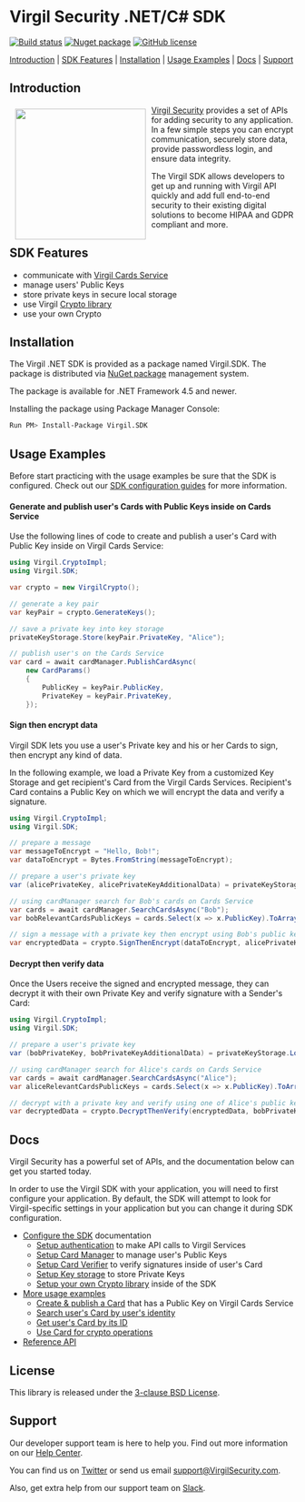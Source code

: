 # Virgil Security .NET/C# SDK
[![Build status](https://ci.appveyor.com/api/projects/status/kqs4lqw426gbpccm/branch/release?svg=true)](https://ci.appveyor.com/project/unlim-it/virgil-sdk-net/branch/release) [![Nuget package](https://img.shields.io/nuget/v/Virgil.SDK.svg)](https://www.nuget.org/packages/Virgil.SDK/)
[![GitHub license](https://img.shields.io/badge/license-BSD%203--Clause-blue.svg)](https://github.com/VirgilSecurity/virgil/blob/master/LICENSE)


[Introduction](#introduction) | [SDK Features](#sdk-features) | [Installation](#installation) | [Usage Examples](#usage-examples) | [Docs](#docs) | [Support](#support)

## Introduction

<a href="https://developer.virgilsecurity.com/docs"><img width="230px" src="https://cdn.virgilsecurity.com/assets/images/github/logos/virgil-logo-red.png" align="left" hspace="10" vspace="6"></a>[Virgil Security](https://virgilsecurity.com) provides a set of APIs for adding security to any application. In a few simple steps you can encrypt communication, securely store data, provide passwordless login, and ensure data integrity.

The Virgil SDK allows developers to get up and running with Virgil API quickly and add full end-to-end security to their existing digital solutions to become HIPAA and GDPR compliant and more.

## SDK Features
- communicate with [Virgil Cards Service][_cards_service]
- manage users' Public Keys
- store private keys in secure local storage
- use Virgil [Crypto library][_virgil_crypto]
- use your own Crypto



## Installation

The Virgil .NET SDK is provided as a package named Virgil.SDK. The package is distributed via [NuGet package](https://docs.microsoft.com/en-us/nuget/quickstart/use-a-package) management system.

The package is available for .NET Framework 4.5 and newer.

Installing the package using Package Manager Console:

```bash
Run PM> Install-Package Virgil.SDK
```

## Usage Examples

Before start practicing with the usage examples be sure that the SDK is configured. Check out our [SDK configuration guides][_configure_sdk] for more information.

#### Generate and publish user's Cards with Public Keys inside on Cards Service
Use the following lines of code to create and publish a user's Card with Public Key inside on Virgil Cards Service:

```cs
using Virgil.CryptoImpl;
using Virgil.SDK;

var crypto = new VirgilCrypto();

// generate a key pair
var keyPair = crypto.GenerateKeys();

// save a private key into key storage
privateKeyStorage.Store(keyPair.PrivateKey, "Alice");

// publish user's on the Cards Service
var card = await cardManager.PublishCardAsync(
	new CardParams()
	{
	    PublicKey = keyPair.PublicKey,
	    PrivateKey = keyPair.PrivateKey,
	});
```

#### Sign then encrypt data

Virgil SDK lets you use a user's Private key and his or her Cards to sign, then encrypt any kind of data.

In the following example, we load a Private Key from a customized Key Storage and get recipient's Card from the Virgil Cards Services. Recipient's Card contains a Public Key on which we will encrypt the data and verify a signature.

```cs
using Virgil.CryptoImpl;
using Virgil.SDK;

// prepare a message
var messageToEncrypt = "Hello, Bob!";
var dataToEncrypt = Bytes.FromString(messageToEncrypt);

// prepare a user's private key
var (alicePrivateKey, alicePrivateKeyAdditionalData) = privateKeyStorage.Load("Alice");

// using cardManager search for Bob's cards on Cards Service
var cards = await cardManager.SearchCardsAsync("Bob");
var bobRelevantCardsPublicKeys = cards.Select(x => x.PublicKey).ToArray();

// sign a message with a private key then encrypt using Bob's public keys
var encryptedData = crypto.SignThenEncrypt(dataToEncrypt, alicePrivateKey, bobRelevantCardsPublicKeys);
```

#### Decrypt then verify data
Once the Users receive the signed and encrypted message, they can decrypt it with their own Private Key and verify signature with a Sender's Card:

```cs
using Virgil.CryptoImpl;
using Virgil.SDK;

// prepare a user's private key
var (bobPrivateKey, bobPrivateKeyAdditionalData) = privateKeyStorage.Load("Bob");

// using cardManager search for Alice's cards on Cards Service
var cards = await cardManager.SearchCardsAsync("Alice");
var aliceRelevantCardsPublicKeys = cards.Select(x => x.PublicKey).ToArray();

// decrypt with a private key and verify using one of Alice's public keys
var decryptedData = crypto.DecryptThenVerify(encryptedData, bobPrivateKey, aliceRelevantCardsPublicKeys);
```

## Docs
Virgil Security has a powerful set of APIs, and the documentation below can get you started today.

In order to use the Virgil SDK with your application, you will need to first configure your application. By default, the SDK will attempt to look for Virgil-specific settings in your application but you can change it during SDK configuration.

* [Configure the SDK][_configure_sdk] documentation
  * [Setup authentication][_setup_authentication] to make API calls to Virgil Services
  * [Setup Card Manager][_card_manager] to manage user's Public Keys
  * [Setup Card Verifier][_card_verifier] to verify signatures inside of user's Card
  * [Setup Key storage][_key_storage] to store Private Keys
  * [Setup your own Crypto library][_own_crypto] inside of the SDK
* [More usage examples][_more_examples]
  * [Create & publish a Card][_create_card] that has a Public Key on Virgil Cards Service
  * [Search user's Card by user's identity][_search_card]
  * [Get user's Card by its ID][_get_card]
  * [Use Card for crypto operations][_use_card]
* [Reference API][_reference_api]


## License

This library is released under the [3-clause BSD License](LICENSE.md).

## Support
Our developer support team is here to help you. Find out more information on our [Help Center](https://help.virgilsecurity.com/).

You can find us on [Twitter](https://twitter.com/VirgilSecurity) or send us email support@VirgilSecurity.com.

Also, get extra help from our support team on [Slack](https://virgilsecurity.slack.com/join/shared_invite/enQtMjg4MDE4ODM3ODA4LTc2OWQwOTQ3YjNhNTQ0ZjJiZDc2NjkzYjYxNTI0YzhmNTY2ZDliMGJjYWQ5YmZiOGU5ZWEzNmJiMWZhYWVmYTM).

[_virgil_crypto]: https://github.com/VirgilSecurity/virgil-sdk-crypto-net
[_cards_service]: https://developer.virgilsecurity.com/docs/api-reference/card-service/v5
[_use_card]: https://developer.virgilsecurity.com/docs/cs/how-to/public-key-management/v5/use-card-for-crypto-operation
[_get_card]: https://developer.virgilsecurity.com/docs/cs/how-to/public-key-management/v5/get-card
[_search_card]: https://developer.virgilsecurity.com/docs/cs/how-to/public-key-management/v5/search-card
[_create_card]: https://developer.virgilsecurity.com/docs/cs/how-to/public-key-management/v5/create-card
[_own_crypto]: https://developer.virgilsecurity.com/docs/cs/how-to/setup/v5/setup-own-crypto-library
[_key_storage]: https://developer.virgilsecurity.com/docs/cs/how-to/setup/v5/setup-key-storage
[_card_verifier]: https://developer.virgilsecurity.com/docs/cs/how-to/setup/v5/setup-card-verifier
[_card_manager]: https://developer.virgilsecurity.com/docs/cs/how-to/setup/v5/setup-card-manager
[_setup_authentication]: https://developer.virgilsecurity.com/docs/cs/how-to/setup/v5/setup-authentication
[_reference_api]: https://developer.virgilsecurity.com/docs/api-reference
[_configure_sdk]: https://developer.virgilsecurity.com/docs/how-to#sdk-configuration
[_more_examples]: https://developer.virgilsecurity.com/docs/how-to#public-key-management
